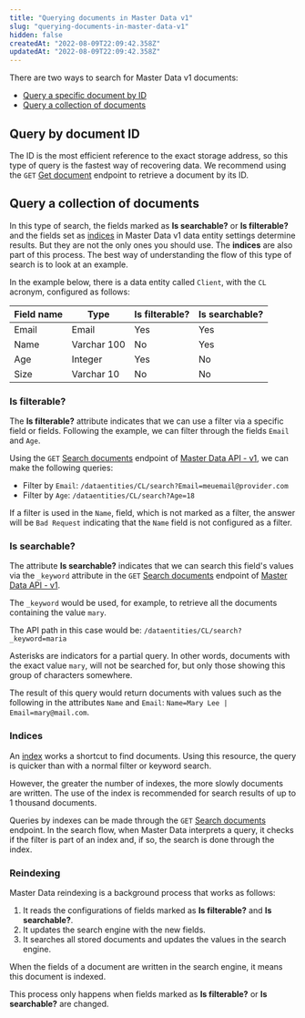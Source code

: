 ```yaml
---
title: "Querying documents in Master Data v1"
slug: "querying-documents-in-master-data-v1"
hidden: false
createdAt: "2022-08-09T22:09:42.358Z"
updatedAt: "2022-08-09T22:09:42.358Z"
---
```

There are two ways to search for Master Data v1 documents:

* [Query a specific document by ID](#query-by-document-id)
* [Query a collection of documents](#query-a-collection-of-documents)

## Query by document ID

The ID is the most efficient reference to the exact storage address, so this type of query is the fastest way of recovering data. We recommend using the `GET` [Get document](https://developers.vtex.com/docs/api-reference/masterdata-api#get-/api/dataentities/-acronym-/documents/-id-) endpoint to retrieve a document by its ID.

## Query a collection of documents

In this type of search, the fields marked as **Is searchable?** or **Is filterable?** and the fields set as [indices](https://help.vtex.com/en/tutorial/setting-up-an-index-on-master-data--tutorials_785) in Master Data v1 data entity settings determine results. But they are not the only ones you should use. The **indices** are also part of this process. The best way of understanding the flow of this type of search is to look at an example.

In the example below, there is a data entity called `Client`, with the `CL` acronym, configured as follows:

| Field name | Type | **Is filterable?** |  **Is searchable?** |
| - | - | - | - |
| Email | Email | Yes | Yes |
| Name | Varchar 100 | No | Yes |
| Age | Integer | Yes | No |
| Size | Varchar 10 | No | No |

### Is filterable?

The **Is filterable?** attribute indicates that we can use a filter via a specific field or fields. Following the example, we can filter through the fields `Email` and `Age`.

Using the `GET` [Search documents](https://developers.vtex.com/docs/api-reference/masterdata-api#get-/api/dataentities/-acronym-/search) endpoint of [Master Data API - v1](https://developers.vtex.com/docs/api-reference/masterdata-api), we can make the following queries:

* Filter by `Email`: `/dataentities/CL/search?Email=meuemail@provider.com`
* Filter by `Age`: `/dataentities/CL/search?Age=18`

If a filter is used in the `Name`, field, which is not marked as a filter, the answer will be `Bad Request` indicating that the `Name` field is not configured as a filter.

### Is searchable?

The attribute **Is searchable?** indicates that we can search this field's values via the `_keyword` attribute in the `GET` [Search documents](https://developers.vtex.com/docs/api-reference/masterdata-api#get-/api/dataentities/-acronym-/search) endpoint of [Master Data API - v1](https://developers.vtex.com/docs/api-reference/masterdata-api).

The `_keyword` would be used, for example, to retrieve all the documents containing the value `mary`.

The API path in this case would be: `/dataentities/CL/search?_keyword=maria`

Asterisks are indicators for a partial query. In other words, documents with the exact value `mary`, will not be searched for, but only those showing this group of characters somewhere.

The result of this query would return documents with values such as the following in the attributes `Name` and `Email`: `Name=Mary Lee | Email=mary@mail.com`.

### Indices

An [index](https://help.vtex.com/en/tutorial/setting-up-an-index-on-master-data--tutorials_785) works a shortcut to find documents. Using this resource, the query is quicker than with a normal filter or keyword search.

However, the greater the number of indexes, the more slowly documents are written. The use of the index is recommended for search results of up to 1 thousand documents.

Queries by indexes can be made through the `GET` [Search documents](https://developers.vtex.com/docs/api-reference/masterdata-api#get-/api/dataentities/-acronym-/search) endpoint. In the search flow, when Master Data interprets a query, it checks if the filter is part of an index and, if so, the search is done through the index.

### Reindexing

Master Data reindexing is a background process that works as follows:

1. It reads the configurations of fields marked as **Is filterable?** and **Is searchable?**.
2. It updates the search engine with the new fields.
3. It searches all stored documents and updates the values in the search engine.

When the fields of a document are written in the search engine, it means this document is indexed.

This process only happens when fields marked as **Is filterable?** or **Is searchable?** are changed.